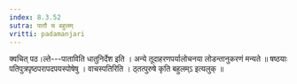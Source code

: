 ```yaml
---
index: 8.3.52
sutra: पातौ च बहुलम्
vritti: padamanjari
---
```


 क्वचित् पठ।ल्ते---पाताविति धातुनिर्देश इति । अन्ये तूदाहरणपर्यालोचनया लोडन्तानुकरणं मन्यते ॥ षष्ठयाः पतिपुत्रपृष्ठपरापदपयस्पोषेषु । वाचस्पतिरिति । ठ्तत्पुरुषे कृति बहुलम्ऽ इत्यलुक् ॥